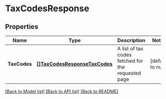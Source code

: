 # TaxCodesResponse

## Properties
Name | Type | Description | Notes
------------ | ------------- | ------------- | -------------
**TaxCodes** | [**[]TaxCodesResponseTaxCodes**](TaxCodesResponse_taxCodes.md) | A list of tax codes fetched for the requested page | [default to null]

[[Back to Model list]](../README.md#documentation-for-models) [[Back to API list]](../README.md#documentation-for-api-endpoints) [[Back to README]](../README.md)

